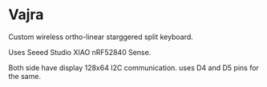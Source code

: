 # Vajra 

Custom wireless ortho-linear starggered split keyboard.

Uses Seeed Studio XIAO nRF52840 Sense.

Both side have display 128x64 I2C communication.
uses D4 and D5 pins for the same.

